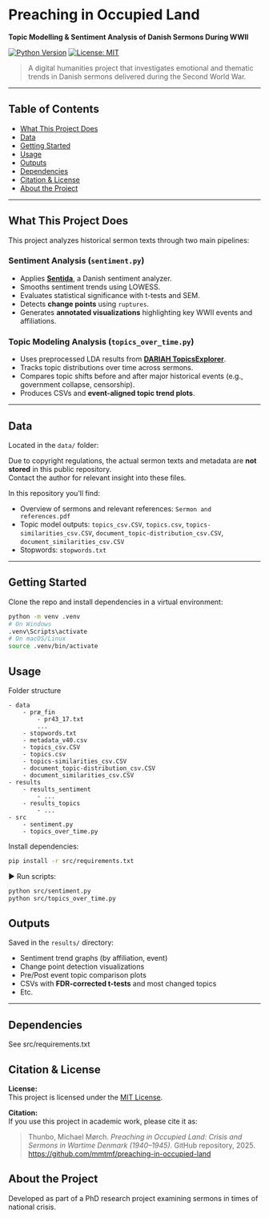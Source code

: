 # Preaching in Occupied Land  
**Topic Modelling & Sentiment Analysis of Danish Sermons During WWII**

[![Python Version](https://img.shields.io/badge/Python-3.10-blue.svg)](https://www.python.org/downloads/release/python-3100/)
[![License: MIT](https://img.shields.io/badge/License-MIT-yellow.svg)](LICENSE.txt)

> A digital humanities project that investigates emotional and thematic trends in Danish sermons delivered during the Second World War.

---

## Table of Contents
- [What This Project Does](#what-this-project-does)
- [Data](#data)
- [Getting Started](#getting-started)
- [Usage](#usage)
- [Outputs](#outputs)
- [Dependencies](#dependencies)
- [Citation & License](#citation--license)
- [About the Project](#about-the-project)

---

## What This Project Does

This project analyzes historical sermon texts through two main pipelines:

### Sentiment Analysis (`sentiment.py`)
- Applies **[Sentida](https://github.com/Guscode/Sentida)**, a Danish sentiment analyzer.
- Smooths sentiment trends using LOWESS.
- Evaluates statistical significance with t-tests and SEM.
- Detects **change points** using `ruptures`.
- Generates **annotated visualizations** highlighting key WWII events and affiliations.

### Topic Modeling Analysis (`topics_over_time.py`)
- Uses preprocessed LDA results from **[DARIAH TopicsExplorer](https://dariah-de.github.io/TopicsExplorer/)**.
- Tracks topic distributions over time across sermons.
- Compares topic shifts before and after major historical events (e.g., government collapse, censorship).
- Produces CSVs and **event-aligned topic trend plots**.

---

## Data

Located in the `data/` folder:

Due to copyright regulations, the actual sermon texts and metadata are **not stored** in this public repository.  
Contact the author for relevant insight into these files.

In this repository you’ll find:
- Overview of sermons and relevant references: `Sermon and references.pdf`
- Topic model outputs: `topics_csv.CSV`, `topics.csv`, `topics-similarities_csv.CSV`, `document_topic-distribution_csv.CSV`, `document_similarities_csv.CSV`
- Stopwords: `stopwords.txt`

---

## Getting Started

Clone the repo and install dependencies in a virtual environment:

```bash
python -m venv .venv
# On Windows
.venv\Scripts\activate
# On macOS/Linux
source .venv/bin/activate
```

## Usage

Folder structure
```
- data
    - præ_fin
        - pr43_17.txt
        ...
    - stopwords.txt
    - metadata_v40.csv
    - topics_csv.CSV
    - topics.csv
    - topics-similarities_csv.CSV
    - document_topic-distribution_csv.CSV 
    - document_similarities_csv.CSV
- results
    - results_sentiment
        - ...
    - results_topics
        - ...
- src
    - sentiment.py
    - topics_over_time.py
```

Install dependencies:
```bash
pip install -r src/requirements.txt
```

▶️ Run scripts:
 
```bash
python src/sentiment.py
python src/topics_over_time.py
```

## Outputs

Saved in the `results/` directory:

- Sentiment trend graphs (by affiliation, event)
- Change point detection visualizations
- Pre/Post event topic comparison plots
- CSVs with **FDR-corrected t-tests** and most changed topics
- Etc.

---

## Dependencies
See src/requirements.txt

## Citation & License
**License:**  
This project is licensed under the [MIT License](LICENSE.txt).

**Citation:**  
If you use this project in academic work, please cite it as:

> Thunbo, Michael Mørch. *Preaching  in Occupied Land: Crisis and Sermons in Wartime Denmark (1940–1945)*. GitHub repository, 2025. https://github.com/mmtmf/preaching-in-occupied-land

## About the Project
Developed as part of a PhD research project examining sermons in times of national crisis.